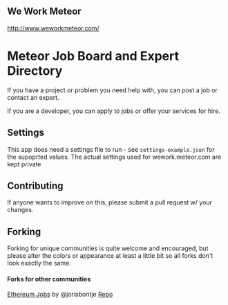 ## We Work Meteor
http://www.weworkmeteor.com/

# Meteor Job Board and Expert Directory

If you have a project or problem you need help with, you can post a job or contact an expert.

If you are a developer, you can apply to jobs or offer your services for hire.


## Settings
This app does need a settings file to run - see `settings-example.json` for the supoprted values.  The actual settings used for wework.meteor.com are kept private

## Contributing
If anyone wants to improve on this, please submit a pull request w/ your changes.

## Forking
Forking for unique communities is quite welcome and encouraged, but please alter the colors or appearance at least a little bit so all forks don't look exactly the same.


#### Forks for other communities 
[Ethereum Jobs](http://jobs.ethercasts.com/) by @jorisbontje [Repo](https://github.com/EtherCasts/wework)

